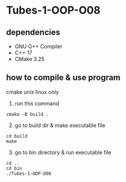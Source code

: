 # Tubes-1-OOP-O08

## dependencies

- GNU G++ Compiler
- C++ 17
- CMake 3.25

## how to compile & use program

cmake unix linux only

1. run this command

```
cmake -B build .
```

2. go to build dir & make executable file

```
cd build
make
```

3. go to bin directory & run executable file

```
cd ..
cd bin
./Tubes-1-OOP-O08
```

